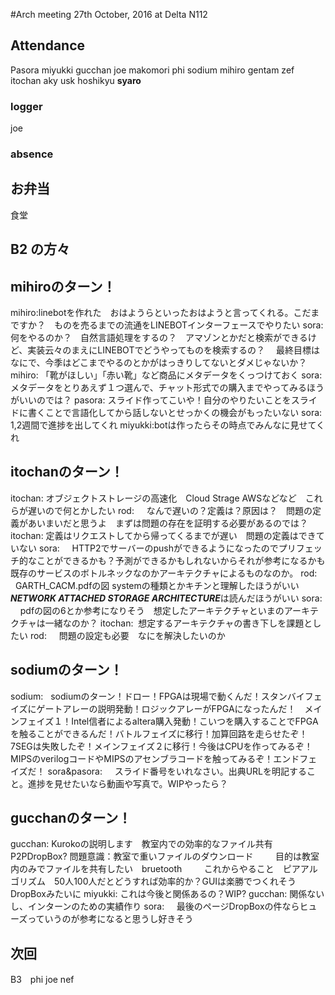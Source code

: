 #Arch meeting 27th October, 2016 at Delta N112

## Attendance
Pasora miyukki gucchan joe makomori phi sodium mihiro gentam zef itochan aky usk hoshikyu **syaro**

### logger
joe
### absence

## お弁当
食堂

## B2 の方々
## mihiroのターン！
mihiro:linebotを作れた　おはようらといったおはようと言ってくれる。こだまですか？　ものを売るまでの流通をLINEBOTインターフェースでやりたい
sora: 何をやるのか？　自然言語処理をするの？　アマゾンとかだと検索ができるけど、実装云々のまえにLINEBOTでどうやってものを検索するの？　
      最終目標はなにで、今季はどこまでやるのとかがはっきりしてないとダメじゃないか？
mihiro: 「靴がほしい」「赤い靴」など商品にメタデータをくっつけておく
sora: メタデータをとりあえず１つ選んで、チャット形式での購入までやってみるほうがいいのでは？
pasora: スライド作ってこいや！自分のやりたいことをスライドに書くことで言語化してから話しないとせっかくの機会がもったいない
sora: 1,2週間で進捗を出してくれ
miyukki:botは作ったらその時点でみんなに見せてくれ

## itochanのターン！
itochan:  オブジェクトストレージの高速化　Cloud Strage AWSなどなど　これらが遅いので何とかしたい
rod:      なんで遅いの？定義は？原因は？　問題の定義があいまいだと思うよ　まずは問題の存在を証明する必要があるのでは？
itochan:  定義はリクエストしてから帰ってくるまでが遅い　問題の定義はできていない
sora:     HTTP2でサーバーのpushができるようになったのでプリフェッチ的なことができるかも？予測ができるかもしれないからそれが参考になるかも
          既存のサービスのボトルネックなのかアーキテクチャによるものなのか。
rod:      GARTH_CACM.pdfの図 systemの種類とかキチンと理解したほうがいい　***NETWORK ATTACHED STORAGE ARCHITECTURE***は読んだほうがいい 
sora:     pdfの図の6とか参考になりそう　想定したアーキテクチャといまのアーキテクチャは一緒なのか？
itochan:  想定するアーキテクチャの書き下しを課題としたい
rod:      問題の設定も必要　なにを解決したいのか

## sodiumのターン！
sodium:   sodiumのターン！ドロー！FPGAは現場で動くんだ！スタンバイフェイズにゲートアレーの説明発動！ロジックアレーがFPGAになったんだ！　メインフェイズ１！Intel信者によるaltera購入発動！こいつを購入することでFPGAを触ることができるんだ！バトルフェイズに移行！加算回路を走らせたぞ！7SEGは失敗したぞ！メインフェイズ２に移行！今後はCPUを作ってみるぞ！MIPSのverilogコードやMIPSのアセンブラコードを触ってみるぞ！エンドフェイズだ！
sora&pasora:     スライド番号をいれなさい。出典URLを明記すること。進捗を見せたいなら動画や写真で。WIPやったら？

## gucchanのターン！
gucchan:  Kurokoの説明します　教室内での効率的なファイル共有　P2PDropBox?
          問題意識：教室で重いファイルのダウンロード
          目的は教室内のみでファイルを共有したい　bruetooth
          これからやること　ピアアルゴリズム　50人100人だとどうすれば効率的か？GUIは楽勝でつくれそう　DropBoxみたいに
miyukki:  これは今後と関係あるの？WIP?
gucchan:  関係ないし、インターンのための実績作り
sora:     最後のページDropBoxの件ならヒューズっていうのが参考になると思うし好きそう　
          
## 次回
B3　phi joe nef
